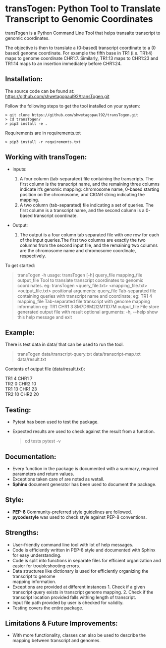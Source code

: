 transTogen: Python Tool to Translate Transcript to Genomic Coordinates
======================================================================

transTogen is a Python Command Line Tool that helps transalte transcript to genomic coordinates.

The objective is then to translate a (0-based) transcript coordinate to a (0 based) genome coordinate. For example the fifth base in TR1 (i.e. TR1:4) maps to genome coordinate CHR1:7. Similarly, TR1:13 maps to CHR1:23 and TR1:14 maps to an insertion immediately before CHR1:24.

Installation:
-------------

The source code can be found at: <https://github.com/shwetagopaul92/transTogen.git>

 Follow the following steps to get the tool installed on your system:

    > git clone https://github.com/shwetagopaul92/transTogen.git
    > cd transTogen/
    > pip3 install -e .

Requirements are in requirements.txt

    > pip3 install -r requirements.txt

Working with transTogen:
------------------------
- Inputs:

  1. A four column (tab-separated) file containing the transcripts. The first column is the transcript name, and the remaining three columns indicate it’s genomic mapping: chromosome name, 0-based starting position on the chromosome, and CIGAR string indicating the mapping.
  2. A two column (tab-separated) file indicating a set of queries. The first column is a transcript name, and the second column is a 0-based transcript coordinate.

- Output:
  1. The output is a four column tab separated file with one row for each of the input
     queries.The first two columns are exactly the two columns from the second input file, and the remaining two columns are the chromosome name and chromosome coordinate, respectively.

To get started:


   > transTogen -h
   usage: transTogen [-h] query_file mapping_file output_file
   Tool to translate transcript coordinates to genomic coordinates. eg:
   transTogen <query_file.txt> <mapping_file.txt> <output_file.txt>
   positional arguments:
     query_file    Tab-separated file containing queries with transcript name and
                   coordinate; eg: TR1 4
     mapping_file  Tab-separated file transcript with genome mapping information
                   eg: TR1 CHR1 3 8M7D6M2I2M11D7M
     output_file   File store generated output file with result
   optional arguments:
     -h, --help    show this help message and exit


**Example:**
------------

There is test data in data/ that can be used to run the tool.

   > transTogen data/transcript-query.txt data/transcript-map.txt data/result.txt

Contents of output file (data/result.txt):

TR1	4	CHR1	7\
TR2	0	CHR2	10\
TR1	13	CHR1	23\
TR2	10	CHR2	20

Testing:
--------
- Pytest has been used to test the package.
- Expected results are used to check against the result from a function.

   > cd tests
   > pytest -v

Documentation:
--------------
- Every function in the package is documented with a summary, required parameters and return values.
- Exceptions taken care of are noted as wetall.
- **Sphinx** document generator has been used to document the package.

Style:
-----
- **PEP-8** Community-preferred style guidelines are followed.
- **pycodestyle** was used to check style against PEP-8 conventions.

Strengths:
----------
- User-friendly command line tool with lot of help messages.
- Code is efficiently written in PEP-8 style and documented with Sphinx for easy understanding.
- Code is split into functions in separate files for efficient organization and
  easier for troubleshooting errors.
- Data structures like dictionary is used for efficiently organizing the transcript to genome   
  mapping information.
- Exceptions are provided at different instances
      1. Check if a given transcript query exists
         in transcript genome mapping.
      2. Check if the transcript location provided
         falls withing length of transcript.
- Input file path provided by user is checked for validity.
- Testing covers the entire package.

Limitations & Future Improvements:
----------------------------------
- With more functionality, classes can also be used to describe the mapping
  between transcript and genomes.
